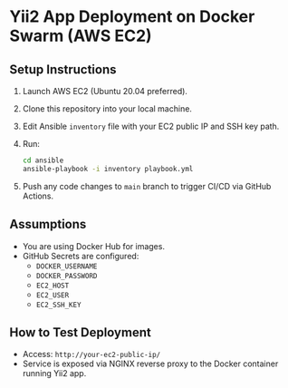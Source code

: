 # Yii2 App Deployment on Docker Swarm (AWS EC2)

## Setup Instructions

1. Launch AWS EC2 (Ubuntu 20.04 preferred).
2. Clone this repository into your local machine.
3. Edit Ansible `inventory` file with your EC2 public IP and SSH key path.
4. Run:

   ```bash
   cd ansible
   ansible-playbook -i inventory playbook.yml
   ```

5. Push any code changes to `main` branch to trigger CI/CD via GitHub Actions.

## Assumptions

- You are using Docker Hub for images.
- GitHub Secrets are configured:
  - `DOCKER_USERNAME`
  - `DOCKER_PASSWORD`
  - `EC2_HOST`
  - `EC2_USER`
  - `EC2_SSH_KEY`
  
## How to Test Deployment

- Access: `http://your-ec2-public-ip/`
- Service is exposed via NGINX reverse proxy to the Docker container running Yii2 app.

